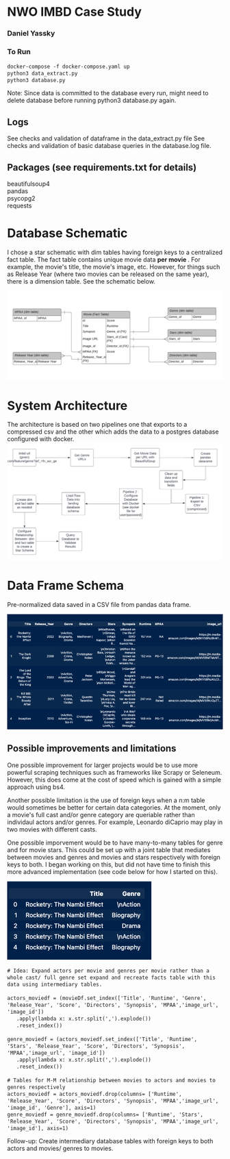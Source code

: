 # NWO IMBD Case Study 
### Daniel Yassky

### To Run
```
docker-compose -f docker-compose.yaml up
python3 data_extract.py
python3 database.py
```
Note: Since data is committed to the database every run, might need to delete database before running python3 database.py again.

## Logs
See checks and validation of dataframe in the data_extract.py file
See checks and validation of basic database queries in the database.log file. 

## Packages (see requirements.txt for details)
beautifulsoup4<br>
pandas  <br>
psycopg2  <br>
requests  <br>


# Database Schematic

I chose a star schematic with dim tables having foreign keys to a centralized fact table. The fact table contains unique movie data   <b> per movie </b>. For example, the movie's title, the movie's image, etc. However, for things such as Release Year (where two movies can be released on the same year), there is a dimension table. See the schematic below. 

<img src="images/database_relational_diag.png" alt="Database Schematic" title="Star Schematic of Database ">

# System Architecture 

The architecture is based on two pipelines one that exports to a compressed csv and the other which adds the data to a postgres database configured with docker. 
<img src="images/architecture.png" alt="Database Schematic" title="Star Schematic of Database ">

# Data Frame Schema

Pre-normalized data saved in a CSV file from pandas data frame.

<img src="images/csv_schematic.png" alt="Dataframe in pandas" title="Pandas Data Frame ">

## Possible improvements and limitations

One possible improvement for larger projects would be to use more powerful scraping techniques such as frameworks like Scrapy or Seleneum. However, this does come at the cost of speed which is gained with a simple approach using bs4. 

Another possible limitation is the use of foreign keys when a n:m table would sometimes be better for certain data categories. At the moment, only a movie's full cast and/or genre category are queriable rather than individaul actors and/or genres. For example, Leonardo diCaprio may play in two movies with different casts. 

One possible imporvement would be to have many-to-many tables for genre and for movie stars. This could be set up with a joint table that mediates between movies and genres and movies and stars respectively with foreign keys to both. I began working on this, but did not have time to finish this more advanced implementation (see code below for how I started on this).



<img src="images/improvement.png" title="Possible improvement ">

```
# Idea: Expand actors per movie and genres per movie rather than a whole cast/ full genre set expand and recreate facts table with this data using intermediary tables.

actors_moviedf = (movieDf.set_index(['Title', 'Runtime', 'Genre', 'Release_Year', 'Score', 'Directors', 'Synopsis', 'MPAA','image_url', 'image_id'])
   .apply(lambda x: x.str.split(',').explode())
   .reset_index()) 

genre_moviedf = (actors_moviedf.set_index(['Title', 'Runtime', 'Stars', 'Release_Year', 'Score', 'Directors', 'Synopsis', 'MPAA','image_url', 'image_id'])
   .apply(lambda x: x.str.split(',').explode())
   .reset_index()) 
   
# Tables for M-M relationship between movies to actors and movies to genres respectively 
actors_moviedf = actors_moviedf.drop(columns= ['Runtime', 'Release_Year', 'Score', 'Directors', 'Synopsis', 'MPAA','image_url', 'image_id', 'Genre'], axis=1)
genre_moviedf = genre_moviedf.drop(columns= ['Runtime', 'Stars', 'Release_Year', 'Score', 'Directors', 'Synopsis', 'MPAA','image_url', 'image_id'], axis=1)
```
Follow-up: Create intermediary database tables with foreign keys to both actors and movies/ genres to movies. 
